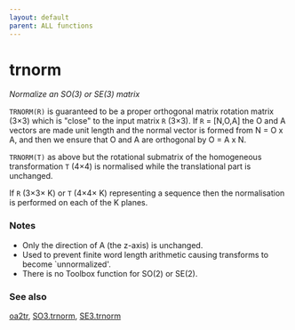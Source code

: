 ```yaml
---
layout: default
parent: ALL functions
---
```

# trnorm
_Normalize an SO(3) or SE(3) matrix_


```TRNORM(R)``` is guaranteed to be a proper orthogonal matrix rotation
matrix (3&times;3) which is "close" to the input matrix `R` (3&times;3). If `R`
= [N,O,A] the O and A vectors are made unit length and the normal vector
is formed from N = O x A, and then we ensure that O and A are orthogonal
by O = A x N.


```TRNORM(T)``` as above but the rotational submatrix of the homogeneous
transformation `T` (4&times;4) is normalised while the translational part is
unchanged.


If `R` (3&times;3&times; K) or `T` (4&times;4&times; K) representing a sequence then the normalisation
is performed on each of the K planes.
### Notes
* Only the direction of A (the z-axis) is unchanged.
* Used to prevent finite word length arithmetic causing transforms to    become `unnormalized'.
* There is no Toolbox function for SO(2) or SE(2).

### See also

[oa2tr](oa2tr.md), [SO3.trnorm](SO3.trnorm.md), [SE3.trnorm](SE3.trnorm.md)
